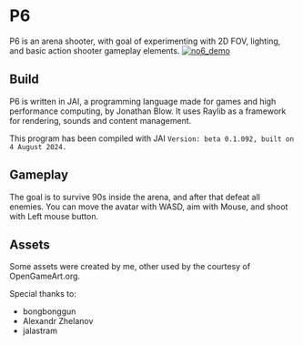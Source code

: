# P6
P6 is an arena shooter, with goal of experimenting with 2D FOV, lighting, and basic action shooter
gameplay elements.
[![no6_demo](https://img.youtube.com/vi/8Iqclcznogs/0.jpg)](https://www.youtube.com/watch?v=8Iqclcznogs)

## Build
P6 is written in JAI, a programming language made for games and high performance computing, by 
Jonathan Blow. It uses Raylib as a framework for rendering, sounds and content management.

This program has been compiled with JAI `Version: beta 0.1.092, built on 4 August 2024.`

## Gameplay
The goal is to survive 90s inside the arena, and after that defeat all enemies.
You can move the avatar with WASD, aim with Mouse, and shoot with Left mouse button.

## Assets
Some assets were created by me, other used by the courtesy of OpenGameArt.org.

Special thanks to:
- bongbonggun
- Alexandr Zhelanov
- jalastram



